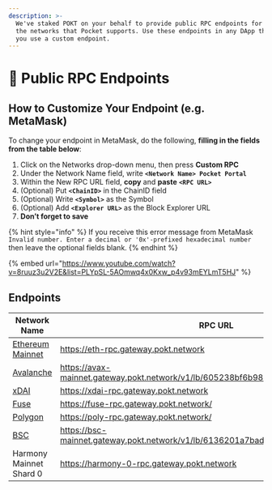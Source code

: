 ```yaml
---
description: >-
  We've staked POKT on your behalf to provide public RPC endpoints for all of
  the networks that Pocket supports. Use these endpoints in any DApp that lets
  you use a custom endpoint.
---
```


# 📡 Public RPC Endpoints

## How to Customize Your Endpoint (e.g. MetaMask)

To change your endpoint in MetaMask, do the following, **filling in the fields from the table below**:

1. Click on the Networks drop-down menu, then press **Custom RPC**
2. Under the Network Name field, write **`<Network Name> Pocket Portal`**
3. Within the New RPC URL field, **copy** and **paste** **`<RPC URL>`**
4. (Optional) Put **`<ChainID>`** in the ChainID field
5. (Optional) Write **`<Symbol>`** as the Symbol
6. (Optional) Add **`<Explorer URL>`** as the Block Explorer URL
7. **Don’t forget to save**

{% hint style="info" %}
If you receive this error message from MetaMask `Invalid number. Enter a decimal or '0x'-prefixed hexadecimal number` then leave the optional fields blank.
{% endhint %}

{% embed url="https://www.youtube.com/watch?v=8ruuz3u2V2E&list=PLYpSL-5AOmwq4x0Kxw_p4v93mEYLmT5HJ" %}

## Endpoints

| **Network Name**                                 | RPC URL                                                                               | ChainID    | Symbol | Explorer URL                          |
| ------------------------------------------------ | ------------------------------------------------------------------------------------- | ---------- | ------ | ------------------------------------- |
| [Ethereum Mainnet](https://youtu.be/8ruuz3u2V2E) | https://eth-rpc.gateway.pokt.network                                                  | 1          | ETH    | https://etherscan.io                  |
| [Avalanche](https://youtu.be/9SNGe2tfmmw)        | https://avax-mainnet.gateway.pokt.network/v1/lb/605238bf6b986eea7cf36d5e/ext/bc/C/rpc | 0xa86a     | AVAX   | https://cchain.explorer.avax.network/ |
| [xDAI](https://youtu.be/9nfL7l6YtkU)             | https://xdai-rpc.gateway.pokt.network                                                 | 0x64       | xDAI   | https://blockscout.com/poa/xdai       |
| [Fuse](https://youtu.be/sSg8QWgR\_T8)            | https://fuse-rpc.gateway.pokt.network/                                                | 0x7a       | Fuse   | https://explorer.fuse.io              |
| [Polygon](https://youtu.be/C0jDq20pBYQ)          | https://poly-rpc.gateway.pokt.network/                                                | 137        | Matic  | https://polygonscan.com               |
| [BSC](https://youtu.be/fLTvtBtOEg0)              | https://bsc-mainnet.gateway.pokt.network/v1/lb/6136201a7bad1500343e248d               | 56         | BNB    | https://bscscan.com                   |
| Harmony Mainnet Shard 0                          | https://harmony-0-rpc.gateway.pokt.network                                            | 1666600000 | ONE    | https://explorer.harmony.one          |
